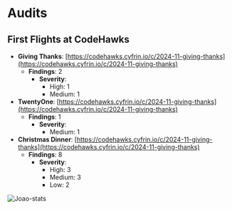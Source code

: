 # Audits

## First Flights at CodeHawks

- **Giving Thanks**: [https://codehawks.cyfrin.io/c/2024-11-giving-thanks](https://codehawks.cyfrin.io/c/2024-11-giving-thanks)
  - **Findings**: 2
    - **Severity**:
      - High: 1
      - Medium: 1
- **TwentyOne**: [https://codehawks.cyfrin.io/c/2024-11-giving-thanks](https://codehawks.cyfrin.io/c/2024-11-giving-thanks)
  - **Findings**: 1
    - **Severity**:
      - Medium: 1
- **Christmas Dinner**: [https://codehawks.cyfrin.io/c/2024-11-giving-thanks](https://codehawks.cyfrin.io/c/2024-11-giving-thanks)
  - **Findings**: 8
    - **Severity**:
      - High: 3
      - Medium: 3
      - Low: 2

![Joao-stats](https://github.com/user-attachments/assets/aa5647b5-69b0-4835-ad7d-8ba00463895f)
